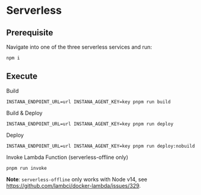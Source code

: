 # Serverless

## Prerequisite

Navigate into one of the three serverless services and run:

    npm i

## Execute

Build

    INSTANA_ENDPOINT_URL=url INSTANA_AGENT_KEY=key pnpm run build

Build & Deploy

    INSTANA_ENDPOINT_URL=url INSTANA_AGENT_KEY=key pnpm run deploy

Deploy

    INSTANA_ENDPOINT_URL=url INSTANA_AGENT_KEY=key pnpm run deploy:nobuild

Invoke Lambda Function (serverless-offline only)

    pnpm run invoke

**Note**: `serverless-offline` only works with Node v14, see https://github.com/lambci/docker-lambda/issues/329.